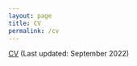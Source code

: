 ```yaml
---
layout: page
title: CV
permalink: /cv
---
```


[CV]({{site.url}}/assets/pdf/cv.pdf) (Last updated: September 2022)
